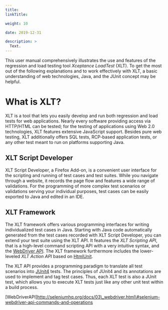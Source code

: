 ```yaml
---
title: 
linkTitle: 

weight: 10

date: 2019-12-31

description: >
  Text.
---
```


This user manual comprehensively illustrates the use and features of the
regression and load testing tool *Xceptance LoadTest* (XLT). To get the
most out of the following explanations and to work effectively with XLT,
a basic understanding of web technologies, Java, and the JUnit concept
may be helpful.

# What is XLT?

XLT is a tool that lets you easily develop and run both regression and
load tests for web applications. Nearly every software providing access
via HTTP/HTML can be tested; for the testing of applications using Web
2.0 technologies, XLT features extensive JavaScript support. Besides
pure web testing, XLT additionally offers SQL tests, RCP-based
application tests, or any other test meant to run on platforms
supporting Java.

## XLT Script Developer

XLT Script Developer, a Firefox Add-on, is a convenient user interface
for the scripting and running of test cases and test suites. While you
navigate through a website, it records the page flow and features a wide
range of validations. For the programming of more complex test scenarios
or validations serving your individual purposes, test cases can be
easily exported to Java and edited in an IDE.

## XLT Framework
The XLT framework offers various programming interfaces for writing
individualized test cases in Java. Starting with Java code automatically
generated from the test cases recorded with XLT Script Developer, you
can extend your test suite using the XLT API. It features the *XLT
Scripting API*, that is a high-level command scripting API with a very
intuitive syntax, and the [WebDriver API](WebDriverAPI). The XLT
framework furthermore includes the lower-leveled *XLT Action API* based
on [HtmlUnit](http://htmlunit.sourceforge.net/).

The XLT API provides a programming paradigm to translate all test
scenarios into [JUnit4](http://www.junit.org/) tests. The principles of
JUnit4 and its annotations are used to implement and tag test cases.
Thus, each XLT test is also a JUnit test, which allows you to execute
XLT tests just like any other unit test within a build process.

\[WebDriverAPI\]http://seleniumhq.org/docs/03\_webdriver.html\#selenium-webdriver-api-commands-and-operations
